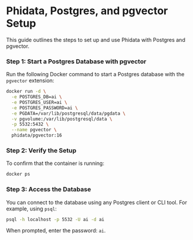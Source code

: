 # Phidata, Postgres, and pgvector Setup

This guide outlines the steps to set up and use Phidata with Postgres and pgvector.

### Step 1: Start a Postgres Database with pgvector

Run the following Docker command to start a Postgres database with the `pgvector` extension:

```bash
docker run -d \
  -e POSTGRES_DB=ai \
  -e POSTGRES_USER=ai \
  -e POSTGRES_PASSWORD=ai \
  -e PGDATA=/var/lib/postgresql/data/pgdata \
  -v pgvolume:/var/lib/postgresql/data \
  -p 5532:5432 \
  --name pgvector \
  phidata/pgvector:16
```

### Step 2: Verify the Setup

To confirm that the container is running:

```bash
docker ps 
```

### Step 3: Access the Database

You can connect to the database using any Postgres client or CLI tool. For example, using `psql`:

```bash
psql -h localhost -p 5532 -U ai -d ai
```

When prompted, enter the password: `ai`.

